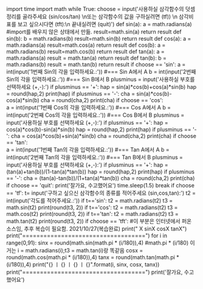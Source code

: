 import time
import math
while True:
    choose = input('사용하실 삼각함수의 덧셈정리를 골라주세요 (sin/cos/tan) \n또는 삼각함수의 값을 구하실려면 (tf)) \n 삼각비 표를 보고 싶으시다면 (tft):\n 끝내실려면 (quit)')
    def sin(a):
            a = math.radians(a)                               #import를 배우지 않은 상태에서 만듦.
            result=math.sin(a)
            return result
    def sin(b):
            b = math.radians(b)
            result=math.sin(b)
            return result
    def cos(a):
            a = math.radians(a)
            result=math.cos(a)
            return result
    def cos(b):
            a = math.radians(b)
            result=math.cos(b)
            return result
    def tan(a):
            a = math.radians(a)
            result = math.tan(a)
            return result
    def tan(b):
            b = math.radians(b)
            result = math.tan(b)
            return result
    if choose == 'sin':
        a = int(input('1번째 Sin의 각을 입력하세요.:')) #=== Sin A에서 A
        b = int(input('2번째 Sin의 각을 입력하세요.:')) #=== Sin B에서 B
        plusminus = input('사용하실 부호를 선택하세요 (+,-):')
        if plusminus == '+':
            hap = sin(a)*cos(b)+cos(a)*sin(b)
            hap = round(hap,2)
            print(hap)
        if plusminus == '-':
            cha = sin(a)*cos(b)-cos(a)*sin(b)
            cha = round(cha,2)
            print(cha)
    if choose == 'cos':    
        a = int(input('1번째 Cos의 각을 입력하세요.:')) #=== Cos A에서 A
        b = int(input('2번째 Cos의 각을 입력하세요.:')) #=== Cos B에서 B
        plusminus = input('사용하실 부호를 선택하세요 (+,-):')
        if plusminus == '+':
            hap = cos(a)*cos(b)-sin(a)*sin(b)
            hap = round(hap,2)
            print(hap)
        if plusminus == '-':
            cha = cos(a)*cos(b)+sin(a)*sin(b)
            cha = round(cha,2)
            print(cha)
    if choose == 'tan':    
        a = int(input('1번째 Tan의 각을 입력하세요.:')) #=== Tan A에서 A
        b = int(input('2번째 Tan의 각을 입력하세요.:')) #=== Tan B에서 B
        plusminus = input('사용하실 부호를 선택하세요 (+,-):')
        if plusminus == '+':
            hap = (tan(a)+tan(b))/(1-tan(a)*tan(b))
            hap = round(hap,2)
            print(hap)
        if plusminus == '-':
            cha = (tan(a)-tan(b))/(1+tan(a)*tan(b))
            cha = round(cha,2)
            print(cha)
    if choose == 'quit':
        print('잘가요, 수고했어요')
        time.sleep(1.5)
        break
    if choose == 'tf':
        t= input('구하고 싶으신 삼각함수의 종류를 적어주세요 (sin,cos,tan):')
        t2 = int(input('각도를 적어주세요.:'))
        if t=='sin':
            t2 = math.radians(t2)
            t3 = math.sin(t2)
            print(round(t3, 2))
        if t=='cos':
            t2 = math.radians(t2)
            t3 = math.cos(t2)
            print(round(t3, 2))
        if t=='tan':
            t2 = math.radians(t2)
            t3 = math.tan(t2)
            print(round(t3, 2))
    if choose == 'tft':                                            #이 부분은 인터넷에서 퍼온 소스임, 추후 복습이 필요함. 2021/10/27(복습완료)
        print(" X     sinX      cosX      tanX")
        print("===================================")
        for i in range(0,91):
            sinx = round(math.sin(math.pi * (i/180)),4)   #math.pi * (i/180) 이거는 i = math.radians(i);t3 = math.tan(i)랑 똑같음
            cosx = round(math.cos(math.pi * (i/180)),4)
            tanx = round(math.tan(math.pi * (i/180)),4)
            print("{} ㅣ  {}  ㅣ  {}  ㅣ  {}".format(i, sinx, cosx, tanx))
            print("===================================")
print('잘가요, 수고했어요')
